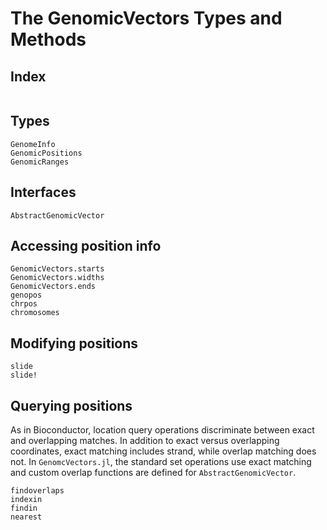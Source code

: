 # The GenomicVectors Types and Methods

## Index

```@index
```

## Types
```@docs
GenomeInfo
GenomicPositions
GenomicRanges
```

## Interfaces
```@docs
AbstractGenomicVector
```

## Accessing position info
```@docs
GenomicVectors.starts
GenomicVectors.widths
GenomicVectors.ends
genopos
chrpos
chromosomes
```

## Modifying positions
```@docs
slide
slide!
```

## Querying positions
As in Bioconductor, location query operations discriminate between exact and overlapping matches. In
addition to exact versus overlapping coordinates, exact matching includes strand, while overlap matching
does not. In `GenomcVectors.jl`, the standard set operations use exact matching and custom overlap
functions are defined for `AbstractGenomicVector`.

```@docs
findoverlaps
indexin
findin
nearest
```
